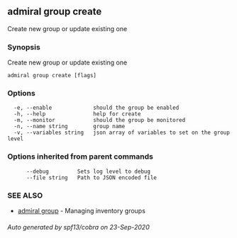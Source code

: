 ## admiral group create

Create new group or update existing one

### Synopsis

Create new group or update existing one

```
admiral group create [flags]
```

### Options

```
  -e, --enable             should the group be enabled
  -h, --help               help for create
  -m, --monitor            should the group be monitored
  -n, --name string        group name
  -v, --variables string   json array of variables to set on the group level
```

### Options inherited from parent commands

```
      --debug         Sets log level to debug
      --file string   Path to JSON encoded file
```

### SEE ALSO

* [admiral group](admiral_group.md)	 - Managing inventory groups

###### Auto generated by spf13/cobra on 23-Sep-2020
